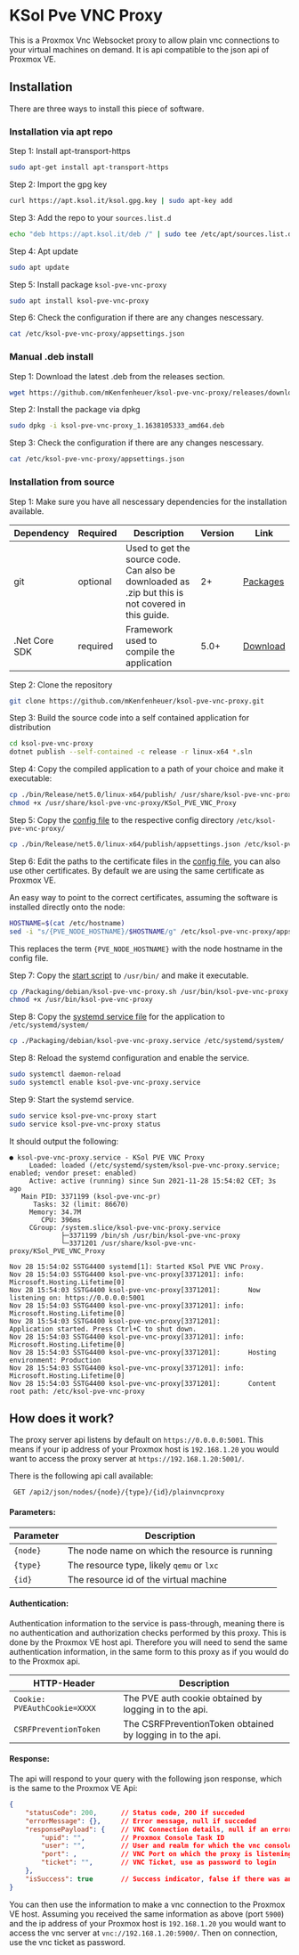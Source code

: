 # KSol Pve VNC Proxy

This is a Proxmox Vnc Websocket proxy to allow plain vnc connections to your virtual machines on demand.
It is api compatible to the json api of Proxmox VE.

## Installation

There are three ways to install this piece of software.

### Installation via apt repo

Step 1: Install apt-transport-https
```bash
sudo apt-get install apt-transport-https
```
Step 2: Import the gpg key
```bash
curl https://apt.ksol.it/ksol.gpg.key | sudo apt-key add
```

Step 3: Add the repo to your `sources.list.d` 
```bash
echo "deb https://apt.ksol.it/deb /" | sudo tee /etc/apt/sources.list.d/apt-ksol.list
```

Step 4: Apt update
```bash
sudo apt update
```

Step 5: Install package `ksol-pve-vnc-proxy`
```bash
sudo apt install ksol-pve-vnc-proxy
```

Step 6: Check the configuration if there are any changes nescessary.
```bash
cat /etc/ksol-pve-vnc-proxy/appsettings.json
```

### Manual .deb install

Step 1: Download the latest .deb from the releases section.
```bash
wget https://github.com/mKenfenheuer/ksol-pve-vnc-proxy/releases/download/1.x/ksol-pve-vnc-proxy_1.1638105333_amd64.deb
```

Step 2: Install the package via dpkg
```bash
sudo dpkg -i ksol-pve-vnc-proxy_1.1638105333_amd64.deb
```

Step 3: Check the configuration if there are any changes nescessary.
```bash
cat /etc/ksol-pve-vnc-proxy/appsettings.json
```

### Installation from source

Step 1: Make sure you have all nescessary dependencies for the installation available.

| Dependency | Required | Description | Version | Link |
|---|---|---|---|---|
| git | optional | Used to get the source code. Can also be downloaded as .zip but this is not covered in this guide. | 2+ | [Packages](https://git-scm.com/download/linux) | 
| .Net Core SDK | required | Framework used to compile the application | 5.0+ | [Download](https://dotnet.microsoft.com/download/dotnet/5.0) |

Step 2: Clone the repository

```bash
git clone https://github.com/mKenfenheuer/ksol-pve-vnc-proxy.git
```

Step 3: Build the source code into a self contained application for distribution

```bash
cd ksol-pve-vnc-proxy
dotnet publish --self-contained -c release -r linux-x64 *.sln
```

Step 4: Copy the compiled application to a path of your choice and make it executable:

```bash
cp ./bin/Release/net5.0/linux-x64/publish/ /usr/share/ksol-pve-vnc-proxy/
chmod +x /usr/share/ksol-pve-vnc-proxy/KSol_PVE_VNC_Proxy
```

Step 5: Copy the [config file](./appsettings.json) to the respective config directory `/etc/ksol-pve-vnc-proxy/`

```bash
cp ./bin/Release/net5.0/linux-x64/publish/appsettings.json /etc/ksol-pve-vnc-proxy/appsettings.json
```

Step 6: Edit the paths to the certificate files in the [config file](./appsettings.json), you can also use other certificates. By default we are using the same certificate as Proxmox VE.

An easy way to point to the correct certificates, assuming the software is installed directly onto the node:

```bash
HOSTNAME=$(cat /etc/hostname)
sed -i "s/{PVE_NODE_HOSTNAME}/$HOSTNAME/g" /etc/ksol-pve-vnc-proxy/appsettings.json
```

This replaces the term `{PVE_NODE_HOSTNAME}` with the node hostname in the config file.

Step 7: Copy the [start script](./Packaging/debian/ksol-pve-vnc-proxy.sh) to `/usr/bin/` and make it executable.

```bash
cp /Packaging/debian/ksol-pve-vnc-proxy.sh /usr/bin/ksol-pve-vnc-proxy
chmod +x /usr/bin/ksol-pve-vnc-proxy
```

Step 8: Copy the [systemd service file](./Packaging/debian/ksol-pve-vnc-proxy.service) for the application to `/etc/systemd/system/`

```bash
cp ./Packaging/debian/ksol-pve-vnc-proxy.service /etc/systemd/system/
```

Step 8: Reload the systemd configuration and enable the service.

```bash
sudo systemctl daemon-reload
sudo systemctl enable ksol-pve-vnc-proxy.service
```

Step 9: Start the systemd service.

```bash
sudo service ksol-pve-vnc-proxy start
sudo service ksol-pve-vnc-proxy status
```

It should output the following:

```
● ksol-pve-vnc-proxy.service - KSol PVE VNC Proxy
     Loaded: loaded (/etc/systemd/system/ksol-pve-vnc-proxy.service; enabled; vendor preset: enabled)
     Active: active (running) since Sun 2021-11-28 15:54:02 CET; 3s ago
   Main PID: 3371199 (ksol-pve-vnc-pr)
      Tasks: 32 (limit: 86670)
     Memory: 34.7M
        CPU: 396ms
     CGroup: /system.slice/ksol-pve-vnc-proxy.service
             ├─3371199 /bin/sh /usr/bin/ksol-pve-vnc-proxy
             └─3371201 /usr/share/ksol-pve-vnc-proxy/KSol_PVE_VNC_Proxy

Nov 28 15:54:02 SSTG4400 systemd[1]: Started KSol PVE VNC Proxy.
Nov 28 15:54:03 SSTG4400 ksol-pve-vnc-proxy[3371201]: info: Microsoft.Hosting.Lifetime[0]
Nov 28 15:54:03 SSTG4400 ksol-pve-vnc-proxy[3371201]:       Now listening on: https://0.0.0.0:5001
Nov 28 15:54:03 SSTG4400 ksol-pve-vnc-proxy[3371201]: info: Microsoft.Hosting.Lifetime[0]
Nov 28 15:54:03 SSTG4400 ksol-pve-vnc-proxy[3371201]:       Application started. Press Ctrl+C to shut down.
Nov 28 15:54:03 SSTG4400 ksol-pve-vnc-proxy[3371201]: info: Microsoft.Hosting.Lifetime[0]
Nov 28 15:54:03 SSTG4400 ksol-pve-vnc-proxy[3371201]:       Hosting environment: Production
Nov 28 15:54:03 SSTG4400 ksol-pve-vnc-proxy[3371201]: info: Microsoft.Hosting.Lifetime[0]
Nov 28 15:54:03 SSTG4400 ksol-pve-vnc-proxy[3371201]:       Content root path: /etc/ksol-pve-vnc-proxy
```






## How does it work?

The proxy server api listens by default on `https://0.0.0.0:5001`. This means if your ip address of your Proxmox host is `192.168.1.20` you would want to access the proxy server at `https://192.168.1.20:5001/`.

There is the following api call available:

`` 
GET /api2/json/nodes/{node}/{type}/{id}/plainvncproxy
``

#### Parameters: 

| Parameter | Description |
|---|---|
| `{node}` | The node name on which the resource is running |
| `{type}` | The resource type, likely `qemu` or  `lxc` |
| `{id}` | The resource id of the virtual machine |

#### Authentication:

Authentication information to the service is pass-through, meaning there is no authentication and authorization checks performed by this proxy. This is done by the Proxmox VE host api. Therefore you will need to send the same authentication information, in the same form to this proxy as if you would do to the Proxmox api.

| HTTP-Header | Description |
|---|---|
| `Cookie: PVEAuthCookie=XXXX` | The PVE auth cookie obtained by logging in to the api. |
| `CSRFPreventionToken` | The CSRFPreventionToken obtained by logging in to the api. |´

#### Response:

The api will respond to your query with the following json response, which is the same to the Proxmox VE Api:

```json
{
    "statusCode": 200,      // Status code, 200 if succeded
    "errorMessage": {},     // Error message, null if succeded
    "responsePayload": {    // VNC Connection details, null if an error ocurred
        "upid": "",         // Proxmox Console Task ID 
        "user": "",         // User and realm for which the vnc console is started. 
        "port": ,           // VNC Port on which the proxy is listening 
        "ticket": "",       // VNC Ticket, use as password to login
    },
    "isSuccess": true       // Success indicator, false if there was an error
}
```

You can then use the information to make a vnc connection to the Proxmox VE host.
Assuming you received the same information as above (port `5900`) and the ip address of your Proxmox host is `192.168.1.20` you would want to access the vnc server at `vnc://192.168.1.20:5900/`. Then on connection, use the vnc ticket as password.
